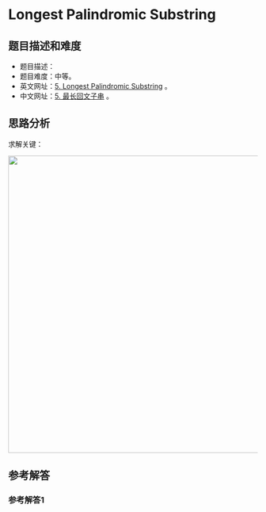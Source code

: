 # Longest Palindromic Substring

## 题目描述和难度
+ 题目描述：
+ 题目难度：中等。
+ 英文网址：[5. Longest Palindromic Substring](https://leetcode.com/problems/longest-palindromic-substring/description/)  。
+ 中文网址：[5. 最长回文子串](https://leetcode-cn.com/problems/longest-palindromic-substring/description/)  。
## 思路分析
求解关键：

<img src="https://liweiwei1419.github.io/images/leetcode-solution/" width="600">

## 参考解答
### 参考解答1

```java

```